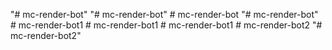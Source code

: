 "# mc-render-bot" 
"# mc-render-bot" 
#   m c - r e n d e r - b o t  
 "# mc-render-bot"  
#   m c - r e n d e r - b o t 1  
 #   m c - r e n d e r - b o t 1  
 #   m c - r e n d e r - b o t 1  
 #   m c - r e n d e r - b o t 2  
 "# mc-render-bot2" 
